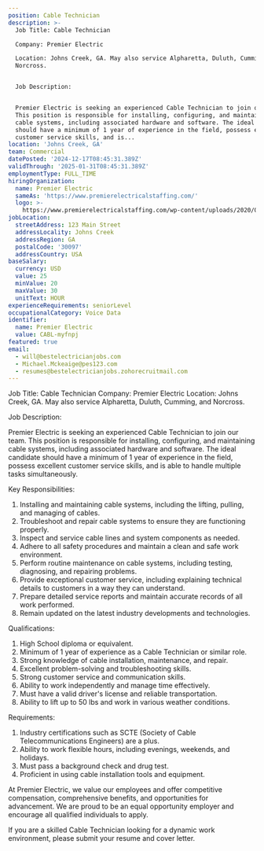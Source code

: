 ```yaml
---
position: Cable Technician
description: >-
  Job Title: Cable Technician

  Company: Premier Electric

  Location: Johns Creek, GA. May also service Alpharetta, Duluth, Cumming, and
  Norcross.


  Job Description:


  Premier Electric is seeking an experienced Cable Technician to join our team.
  This position is responsible for installing, configuring, and maintaining
  cable systems, including associated hardware and software. The ideal candidate
  should have a minimum of 1 year of experience in the field, possess excellent
  customer service skills, and is...
location: 'Johns Creek, GA'
team: Commercial
datePosted: '2024-12-17T08:45:31.389Z'
validThrough: '2025-01-31T08:45:31.389Z'
employmentType: FULL_TIME
hiringOrganization:
  name: Premier Electric
  sameAs: 'https://www.premierelectricalstaffing.com/'
  logo: >-
    https://www.premierelectricalstaffing.com/wp-content/uploads/2020/05/Premier-Electrical-Staffing-logo.png
jobLocation:
  streetAddress: 123 Main Street
  addressLocality: Johns Creek
  addressRegion: GA
  postalCode: '30097'
  addressCountry: USA
baseSalary:
  currency: USD
  value: 25
  minValue: 20
  maxValue: 30
  unitText: HOUR
experienceRequirements: seniorLevel
occupationalCategory: Voice Data
identifier:
  name: Premier Electric
  value: CABL-myfnpj
featured: true
email:
  - will@bestelectricianjobs.com
  - Michael.Mckeaige@pes123.com
  - resumes@bestelectricianjobs.zohorecruitmail.com
---
```




Job Title: Cable Technician
Company: Premier Electric
Location: Johns Creek, GA. May also service Alpharetta, Duluth, Cumming, and Norcross.

Job Description:

Premier Electric is seeking an experienced Cable Technician to join our team. This position is responsible for installing, configuring, and maintaining cable systems, including associated hardware and software. The ideal candidate should have a minimum of 1 year of experience in the field, possess excellent customer service skills, and is able to handle multiple tasks simultaneously.

Key Responsibilities:

1. Installing and maintaining cable systems, including the lifting, pulling, and managing of cables.
2. Troubleshoot and repair cable systems to ensure they are functioning properly.
3. Inspect and service cable lines and system components as needed.
4. Adhere to all safety procedures and maintain a clean and safe work environment.
5. Perform routine maintenance on cable systems, including testing, diagnosing, and repairing problems.
6. Provide exceptional customer service, including explaining technical details to customers in a way they can understand.
7. Prepare detailed service reports and maintain accurate records of all work performed.
8. Remain updated on the latest industry developments and technologies.

Qualifications:

1. High School diploma or equivalent.
2. Minimum of 1 year of experience as a Cable Technician or similar role.
3. Strong knowledge of cable installation, maintenance, and repair.
4. Excellent problem-solving and troubleshooting skills.
5. Strong customer service and communication skills.
6. Ability to work independently and manage time effectively.
7. Must have a valid driver's license and reliable transportation.
8. Ability to lift up to 50 lbs and work in various weather conditions.

Requirements:

1. Industry certifications such as SCTE (Society of Cable Telecommunications Engineers) are a plus.
2. Ability to work flexible hours, including evenings, weekends, and holidays.
3. Must pass a background check and drug test.
4. Proficient in using cable installation tools and equipment.

At Premier Electric, we value our employees and offer competitive compensation, comprehensive benefits, and opportunities for advancement. We are proud to be an equal opportunity employer and encourage all qualified individuals to apply. 

If you are a skilled Cable Technician looking for a dynamic work environment, please submit your resume and cover letter.
